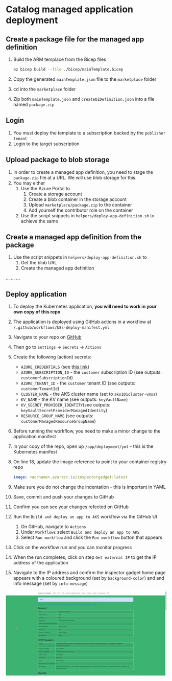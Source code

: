 # Catalog managed application deployment

## Create a package file for the managed app definition

1. Build the ARM templace from the Bicep files

    ```bash
    az bicep build --file ./bicep/mainTemplate.bicep
    ```

1. Copy the generated `mainTemplate.json` file to the `marketplace` folder
1. cd into the `marketplace` folder
1. Zip both `mainTemplate.json` and `createUiDefinition.json` into a file named `package.zip`

## Login

1. You must deploy the template to a subscription backed by the `publisher tenant`
1. Login to the target subscription

## Upload package to blob storage

1. In order to create a managed app definition, you need to stage the `package.zip`  file at a URL. We will use blob storage for this.
1. You may either
   1. Use the Azure Portal to
      1. Create a storage account
      1. Create a blob container in the storage account
      1. Upload `marketplace/package.zip` to the container
      1. Add yourself the contributor role on the container
   1. Use the script snippets in `helpers/deploy-app-definition.sh` to achieve the same

## Create a managed app definition from the package

1. Use the script snippets in `helpers/deploy-app-definition.sh` to
   1. Get the blob URL
   1. Create the managed app definition

...
...
...

## Deploy application

1. To deploy the Kubernetes application, **you will need to work in your own copy of this repo**
1. The application is deployed using GitHub actions in a workflow at `/.github/workflows/k8s-deploy-manifest.yml`
1. Navigate to your repo on [GitHub](https://www.github.com)
1. Then go to `Settings` -> `Secrets` -> `Actions`
1. Create the following (action) secrets:
    * `AZURE_CREDENTIALS` (see [this link](https://github.com/marketplace/actions/azure-login#configure-a-service-principal-with-a-secret))
    * `AZURE_SUBSCRIPTION_ID` - the `customer` subscription ID (see outputs: `customerSubscriptionId`)
    * `AZURE_TENANT_ID` - the `customer` tenant ID (see outputs: `customerTenantId`)
    * `CLUSTER_NAME` - the AKS cluster name (set to `aks101cluster-vmss`)
    * `KV_NAME` - the KV name (see outputs: `keyVaultName`)
    * `KV_SECRET_PROVIDER_IDENTITY`(see outputs: `keyVaultSecretProviderManagedIdentity`)
    * `RESOURCE_GROUP_NAME` (see outputs: `customerManagedResourceGroupName`)
1. Before running the workflow, you need to make a minor change to the application manifest
1. In your copy of the repo, open up `/app/deployment/yml` - this is the Kubernetes manifest
1. On line 18, update the image reference to point to your container registry repo

    ```yaml
    image: <acrname>.azurecr.io/inspectorgadget:latest
    ```

1. Make sure you do not change the indentation - this is important in YAML
1. Save, commit and push your changes to GitHub
1. Confirm you can see your changes refected on GitHub
1. Run the `Build and deploy an app to AKS` workflow via the GitHub UI
   1. On GitHub, navigate to `Actions`
   1. Under `Workflows` select `Build and deploy an app to AKS`
   1. Select `Run workflow` and click the `Run workflow` button that appears
1. Click on the workflow run and you can monitor progress
1. When the run completes, click on step `Get external IP` to get the IP address of the application
1. Navigate to the IP address and confirm the inspector gadget home page appears with a coloured background (set by `background-color`) and and info message (set by `info-message`)

  ![Image of inspector gadget hompage](images/inspector-gadget.png)
